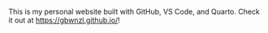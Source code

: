 This is my personal website built with GitHub, VS Code, and Quarto. Check it out at https://gbwnzl.github.io/!
